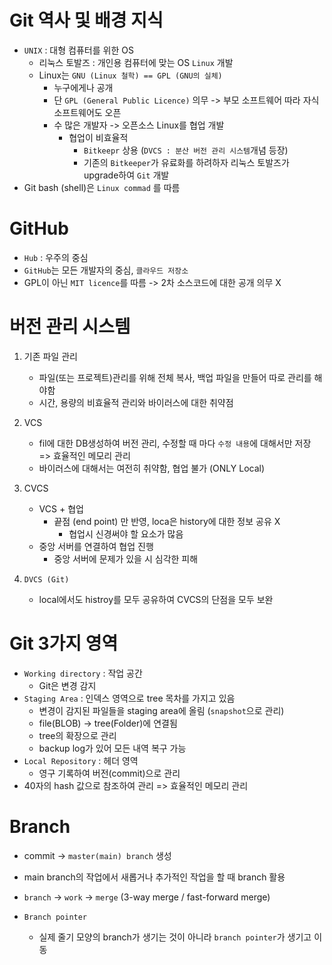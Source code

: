 # Git 역사 및 배경 지식

- `UNIX` : 대형 컴퓨터를 위한 OS
  - 리눅스 토발즈 : 개인용 컴퓨터에 맞는 OS `Linux` 개발
  - Linux는 `GNU (Linux 철학) == GPL (GNU의 실체) `
    - 누구에게나 공개
    - 단 `GPL (General Public Licence)` 의무 -> 부모 소프트웨어 따라 자식 소프트웨어도 오픈
    - 수 많은 개발자 -> 오픈소스 Linux를 협업 개발
      - 협업이 비효율적
        - `Bitkeepr` 상용 (`DVCS : 분산 버전 관리 시스템`개념 등장)
        - 기존의 `Bitkeeper`가 유료화를 하려하자 리눅스 토발즈가 upgrade하여 `Git` 개발
- Git bash (shell)은 `Linux commad` 를 따름



# GitHub

- `Hub` : 우주의 중심
- `GitHub`는 모든 개발자의 중심, `클라우드 저장소`
- GPL이 아닌 `MIT licence`를 따름 -> 2차 소스코드에 대한 공개 의무 X



# 버전 관리 시스템

1. 기존 파일 관리
   - 파일(또는 프로젝트)관리를 위해 전체 복사, 백업 파일을 만들어 따로 관리를 해야함
   - 시간, 용량의 비효율적 관리와 바이러스에 대한 취약점

2. VCS
   - fil에 대한 DB생성하여 버전 관리, 수정할 때 마다 `수정 내용`에 대해서만 저장 => 효율적인 메모리 관리
   - 바이러스에 대해서는 여전히 취약함, 협업 불가 (ONLY Local)

3. CVCS 
   - VCS + 협업
     - 끝점 (end point) 만 반영, loca은 history에 대한 정보 공유 X
       - 협업시 신경써야 할 요소가 많음
   - 중앙 서버를 연결하여 협업 진행
     - 중앙 서버에 문제가 있을 시 심각한 피해
4. `DVCS (Git)`
   - local에서도 histroy를 모두 공유하여 CVCS의 단점을 모두 보완



# Git 3가지 영역

- `Working directory` : 작업 공간
  - Git은 변경 감지
- `Staging Area` : 인덱스 영역으로 tree 목차를 가지고 있음
  - 변경이 감지된 파일들을 staging area에 올림 (`snapshot`으로 관리)
  - file(BLOB) -> tree(Folder)에 연결됨
  - tree의 확장으로 관리
  - backup log가 있어 모든 내역 복구 가능
- `Local Repository` : 헤더 영역
  - 영구 기록하여 버전(commit)으로 관리
- 40자의 hash 값으로 참조하여 관리 => 효율적인 메모리 관리



# Branch 

- commit -> `master(main) branch` 생성
- main branch의 작업에서 새롭거나 추가적인 작업을 할 때 branch 활용
- `branch` -> `work` -> `merge` (3-way merge / fast-forward merge)

- `Branch pointer`
  - 실제 줄기 모양의 branch가 생기는 것이 아니라 `branch pointer`가 생기고 이동